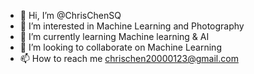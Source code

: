 - 👋 Hi, I’m @ChrisChenSQ
- 👀 I’m interested in Machine Learning and Photography
- 🌱 I’m currently learning Machine learning & AI
- 💞️ I’m looking to collaborate on Machine Learning
- 📫 How to reach me chrischen20000123@gmail.com

<!---
ChrisChenSQ/ChrisChenSQ is a ✨ special ✨ repository because its `README.md` (this file) appears on your GitHub profile.
You can click the Preview link to take a look at your changes. 
--->
